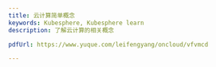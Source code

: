 ```yaml
---
title: 云计算简单概念
keywords: Kubesphere, Kubesphere learn
description: 了解云计算的相关概念

pdfUrl: https://www.yuque.com/leifengyang/oncloud/vfvmcd

---
```


